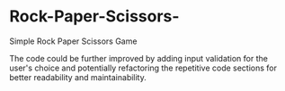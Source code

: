 # Rock-Paper-Scissors-
Simple Rock Paper Scissors Game

The code could be further improved by adding input validation for the user's choice and potentially refactoring the repetitive code sections for better readability and maintainability.
